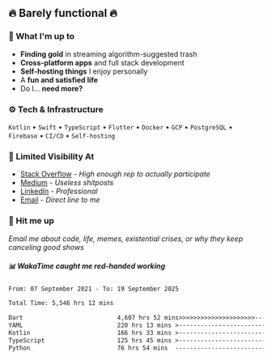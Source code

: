 ## 🔥 Barely functional 🔥

### 🎯 What I'm up to

- **Finding gold** in streaming algorithm-suggested trash
- **Cross-platform apps** and full stack development
- **Self-hosting things** I enjoy personally
- A **fun and satisfied life**
- Do I... **need more?**

### ⚙️ Tech & Infrastructure

`Kotlin` • `Swift` • `TypeScript` • `Flutter` • `Docker` • `GCP` • `PostgreSQL` • `Firebase` •
`CI/CD` • `Self-hosting`

### 🔗 Limited Visibility At

- [Stack Overflow](https://stackoverflow.com/users/15199864/deepanshu) - *High enough rep to
  actually participate*
- [Medium](https://medium.com/@deepanshuc2141) - *Useless shitposts*
- [LinkedIn](https://www.linkedin.com/in/chaudhary-deepanshu/) - *Professional*
- [Email](mailto:0qs8e9yn@duck.com) - *Direct line to me*

### 💬 Hit me up

*Email me about code, life, memes, existential crises, or why they keep canceling good shows*

##### 📊 *WakaTime caught me red-handed working*

<!--START_SECTION:waka-->

```txt
From: 07 September 2021 - To: 19 September 2025

Total Time: 5,546 hrs 12 mins

Dart                          4,607 hrs 52 mins>>>>>>>>>>>>>>>>>>>>>----   83.08 %
YAML                          220 hrs 13 mins >------------------------   03.97 %
Kotlin                        166 hrs 33 mins >------------------------   03.00 %
TypeScript                    125 hrs 45 mins >------------------------   02.27 %
Python                        76 hrs 54 mins  -------------------------   01.39 %
```

<!--END_SECTION:waka-->

<!---
If you're reading this in the raw file, you've gone too deep. Go back.
--->
